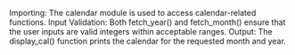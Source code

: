 Importing: The calendar module is used to access calendar-related functions. Input Validation: Both fetch_year() and fetch_month() ensure that the user inputs are valid integers within acceptable ranges. Output: The display_cal() function prints the calendar for the requested month and year.
